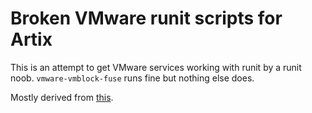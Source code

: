 # Broken VMware runit scripts for Artix

This is an attempt to get VMware services working with runit by a runit noob. `vmware-vmblock-fuse` runs fine but nothing else does.

Mostly derived from [this](https://gist.github.com/takase1121/57bfa9ca3fffff33408dde08b0e6269a).
